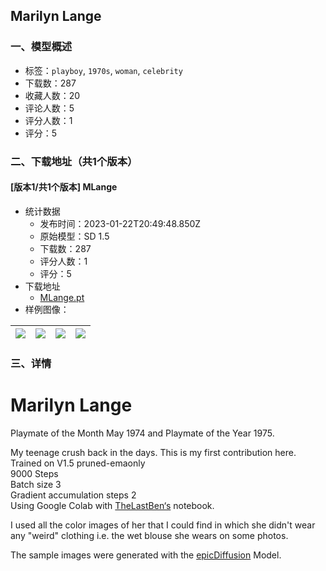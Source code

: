 ## Marilyn Lange
### 一、模型概述

- 标签：`playboy`, `1970s`, `woman`, `celebrity`
- 下载数：287
- 收藏人数：20
- 评论人数：5
- 评分人数：1
- 评分：5

### 二、下载地址（共1个版本）

#### [版本1/共1个版本] MLange

- 统计数据
  - 发布时间：2023-01-22T20:49:48.850Z
  - 原始模型：SD 1.5
  - 下载数：287
  - 评分人数：1
  - 评分：5
- 下载地址
  - [MLange.pt](https://civitai.com/api/download/models/5844)
- 样例图像：

| <img src="https://image.civitai.com/xG1nkqKTMzGDvpLrqFT7WA/d925ad2a-443d-49c0-fc8f-33dd067ea300/width=450/48931.jpeg" /> | <img src="https://image.civitai.com/xG1nkqKTMzGDvpLrqFT7WA/64a6c42c-f74e-4279-9246-fbcce3c2d700/width=450/48934.jpeg" /> | <img src="https://image.civitai.com/xG1nkqKTMzGDvpLrqFT7WA/8131227c-e40c-45e5-9690-b8aa8ed3f600/width=450/48933.jpeg" /> | <img src="https://image.civitai.com/xG1nkqKTMzGDvpLrqFT7WA/8f9cff87-8f6f-4c91-7dff-7a34bbad6500/width=450/48932.jpeg" /> |
| ---- | ---- | ---- | ---- |


### 三、详情
<h1>Marilyn Lange</h1><p>Playmate of the Month May 1974 and Playmate of the Year 1975.</p><p>My teenage crush back in the days. This is my first contribution here.<br />Trained on V1.5 pruned-emaonly <br />9000 Steps <br />Batch size 3 <br />Gradient accumulation steps 2<br />Using Google Colab with <a target="_blank" rel="ugc" href="https://github.com/TheLastBen/fast-stable-diffusion">TheLastBen‘s</a> notebook.</p><p>I used all the color images of her that I could find in which she didn't wear any "weird" clothing i.e. the wet blouse she wears on some photos.</p><p>The sample images were generated with the <a target="_blank" rel="ugc" href="https://civitai.com/models/3855/epic-diffusion">epicDiffusion</a> Model.</p>